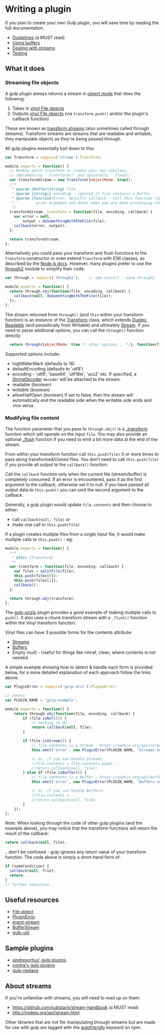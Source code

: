 # Writing a plugin

If you plan to create your own Gulp plugin, you will save time by reading the full documentation.

* [Guidelines](guidelines.md) (a MUST read)
* [Using buffers](using-buffers.md)
* [Dealing with streams](dealing-with-streams.md)
* [Testing](testing.md)

## What it does

### Streaming file objects

A gulp plugin always returns a stream in [object mode](http://nodejs.org/api/stream.html#stream_object_mode) that does the following:

1. Takes in [vinyl File objects](http://github.com/gulpjs/vinyl)
2. Outputs [vinyl File objects](http://github.com/gulpjs/vinyl) (via `transform.push()` and/or the plugin's callback function)

These are known as [transform streams](http://nodejs.org/api/stream.html#stream_class_stream_transform_1)
(also sometimes called through streams).
Transform streams are streams that are readable and writable; they manipulate objects as they're being passed through.

All gulp plugins essentially boil down to this:
```js
var Transform = require('stream').Transform;

module.exports = function() {
  // Monkey patch Transform or create your own subclass,
  // implementing `_transform()` and optionally `_flush()`
  var transformStream = new Transform({objectMode: true});
  /**
   * @param {Buffer|string} file
   * @param {string=} encoding - ignored if file contains a Buffer
   * @param {function(Error, object)} callback - Call this function (optionally with an
   *          error argument and data) when you are done processing the supplied chunk.
   */
  transformStream._transform = function(file, encoding, callback) {
    var error = null,
        output = doSomethingWithTheFile(file);
    callback(error, output);
  };

  return transformStream;
};
```

Alternatively you could pass your transform and flush functions to the `Transform` constructor or even extend `Transform` with ES6 classes, as described by the [Node.js docs](https://nodejs.org/docs/latest/api/stream.html#stream_implementing_a_transform_stream). However, many plugins prefer to use the [through2](https://github.com/rvagg/through2/) module to simplify their code:

```js
var through = require('through2');    // npm install --save through2

module.exports = function() {
  return through.obj(function(file, encoding, callback) {
    callback(null, doSomethingWithTheFile(file));
  });
};
```

The stream returned from `through()` (and `this` within your transform function) is an instance of the [Transform](https://github.com/iojs/readable-stream/blob/master/lib/_stream_transform.js)
class, which extends [Duplex](https://github.com/iojs/readable-stream/blob/master/lib/_stream_duplex.js),
[Readable](https://github.com/iojs/readable-stream/blob/master/lib/_stream_readable.js)
(and parasitically from Writable) and ultimately [Stream](https://nodejs.org/api/stream.html).
If you need to parse additional options, you can call the `through()` function directly:

```js
  return through({objectMode: true /* other options... */}, function(file, encoding, callback) { ...
```

Supported options include:

* highWaterMark (defaults to 16)
* defaultEncoding (defaults to 'utf8')
* encoding - 'utf8', 'base64', 'utf16le', 'ucs2' etc.
    If specified, a [StringDecoder](https://github.com/rvagg/string_decoder/blob/master/index.js) `decoder` will be attached to the stream.
* readable {boolean}
* writable {boolean}
* allowHalfOpen {boolean} If set to false, then the stream will automatically end the readable side when the writable side ends and vice versa.

### Modifying file content

The function parameter that you pass to `through.obj()` is a [_transform](https://nodejs.org/api/stream.html#stream_transform_transform_chunk_encoding_callback)
function which will operate on the input `file`.  You may also provide an optional [_flush](https://nodejs.org/api/stream.html#stream_transform_flush_callback)
function if you need to emit a bit more data at the end of the stream.

From within your transform function call `this.push(file)` 0 or more times to pass along transformed/cloned files.
You don't need to call `this.push(file)` if you provide all output to the `callback()` function.

Call the `callback` function only when the current file (stream/buffer) is completely consumed.
If an error is encountered, pass it as the first argument to the callback, otherwise set it to null.
If you have passed all output data to `this.push()` you can omit the second argument to the callback.

Generally, a gulp plugin would update `file.contents` and then choose to either:

 - call `callback(null, file)`
 _or_
 - make one call to `this.push(file)`

If a plugin creates multiple files from a single input file, it would make multiple calls to `this.push()` - eg:

```js
module.exports = function() {
  /**
   * @this {Transform}
   */
  var transform = function(file, encoding, callback) {
    var files = splitFile(file);
    this.push(files[0]);
    this.push(files[1]);
    callback();
  };

  return through.obj(transform);
};
```

The [gulp-unzip](https://github.com/suisho/gulp-unzip/blob/master/index.js) plugin provides a good example of making
multiple calls to `push()`.  It also uses a chunk transform stream with a `_flush()` function _within_ the Vinyl transform function.

Vinyl files can have 3 possible forms for the contents attribute:

- [Streams](dealing-with-streams.md)
- [Buffers](using-buffers.md)
- Empty (null) - Useful for things like rimraf, clean, where contents is not needed.

A simple example showing how to detect & handle each form is provided below, for a more detailed explanation of each
approach follow the links above.

```js
var PluginError = require('gulp-util').PluginError;

// consts
var PLUGIN_NAME = 'gulp-example';

module.exports = function() {
    return through.obj(function(file, encoding, callback) {
        if (file.isNull()) {
            // nothing to do
            return callback(null, file);
        }

        if (file.isStream()) {
            // file.contents is a Stream - https://nodejs.org/api/stream.html
            this.emit('error', new PluginError(PLUGIN_NAME, 'Streams not supported!'));

            // or, if you can handle Streams:
            //file.contents = file.contents.pipe(...
            //return callback(null, file);
        } else if (file.isBuffer()) {
            // file.contents is a Buffer - https://nodejs.org/api/buffer.html
            this.emit('error', new PluginError(PLUGIN_NAME, 'Buffers not supported!'));

            // or, if you can handle Buffers:
            //file.contents = ...
            //return callback(null, file);
        }
    });
};
```

Note: When looking through the code of other gulp plugins (and the example above), you may notice that the transform functions will return the result of the callback:

```js
return callback(null, file);
```

...don't be confused - gulp ignores any return value of your transform function.  The code above is simply a short-hand form of:

```js
if (someCondition) {
  callback(null, file);
  return;
}
// further execution...
```


## Useful resources

* [File object](https://github.com/gulpjs/gulp-util/#new-fileobj)
* [PluginError](https://github.com/gulpjs/gulp-util#new-pluginerrorpluginname-message-options)
* [event-stream](https://github.com/dominictarr/event-stream)
* [BufferStream](https://github.com/nfroidure/BufferStream)
* [gulp-util](https://github.com/gulpjs/gulp-util)


## Sample plugins

* [sindresorhus' gulp plugins](https://github.com/search?q=%40sindresorhus+gulp-)
* [contra's gulp plugins](https://github.com/search?q=%40contra+gulp-)
* [gulp-replace](https://github.com/lazd/gulp-replace)


## About streams

If you're unfamiliar with streams, you will need to read up on them:

* https://github.com/substack/stream-handbook (a MUST read)
* http://nodejs.org/api/stream.html

Other libraries that are not file manipulating through streams but are made for use with gulp are tagged with the [gulpfriendly](https://npmjs.org/browse/keyword/gulpfriendly) keyword on npm.
